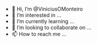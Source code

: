 - 👋 Hi, I’m @ViniciusOMonteiro
- 👀 I’m interested in ...
- 🌱 I’m currently learning ...
- 💞️ I’m looking to collaborate on ...
- 📫 How to reach me ...

<!---
ViniciusOMonteiro/ViniciusOMonteiro is a ✨ special ✨ repository because its `README.md` (this file) appears on your GitHub profile.
You can click the Preview link to take a look at your changes.
--->
